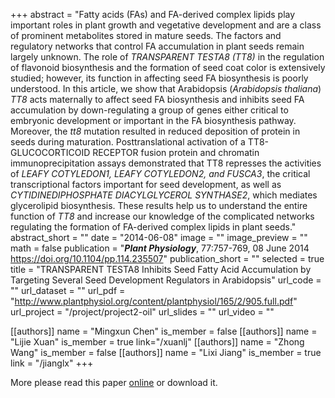 +++
abstract = "Fatty acids (FAs) and FA-derived complex lipids play important roles in plant growth and vegetative development and are a class of prominent metabolites stored in mature seeds. The factors and regulatory networks that control FA accumulation in plant seeds remain largely unknown. The role of *TRANSPARENT TESTA8 (TT8)* in the regulation of flavonoid biosynthesis and the formation of seed coat color is extensively studied; however, its function in affecting seed FA biosynthesis is poorly understood. In this article, we show that Arabidopsis (*Arabidopsis thaliana*) *TT8* acts maternally to affect seed FA biosynthesis and inhibits seed FA accumulation by down-regulating a group of genes either critical to embryonic development or important in the FA biosynthesis pathway. Moreover, the *tt8* mutation resulted in reduced deposition of protein in seeds during maturation. Posttranslational activation of a TT8-GLUCOCORTICOID RECEPTOR fusion protein and chromatin immunoprecipitation assays demonstrated that TT8 represses the activities of *LEAFY COTYLEDON1, LEAFY COTYLEDON2, and FUSCA3*, the critical transcriptional factors important for seed development, as well as *CYTIDINEDIPHOSPHATE DIACYLGLYCEROL SYNTHASE2*, which mediates glycerolipid biosynthesis. These results help us to understand the entire function of *TT8* and increase our knowledge of the complicated networks regulating the formation of FA-derived complex lipids in plant seeds."
abstract_short = ""
date = "2014-06-08"
image = ""
image_preview = ""
math = false
publication = "***Plant Physiology***, 77:757-769, 08 June 2014 https://doi.org/10.1104/pp.114.235507"
publication_short = ""
selected = true
title = "TRANSPARENT TESTA8 Inhibits Seed Fatty Acid Accumulation by Targeting Several Seed Development Regulators in Arabidopsis"
url_code = ""
url_dataset = ""
url_pdf = "http://www.plantphysiol.org/content/plantphysiol/165/2/905.full.pdf"
url_project = "/project/project2-oil"
url_slides = ""
url_video = ""

[[authors]]
    name = "Mingxun Chen"
    is_member = false
[[authors]]
    name = "Lijie Xuan"
    is_member = true
    link="/xuanlj"
[[authors]]
    name = "Zhong Wang"
    is_member = false
[[authors]]
    name = "Lixi Jiang"
    is_member = true
    link = "/jianglx"
+++


More please read this paper [online](http://www.plantphysiol.org/content/165/2/905) or download it.


